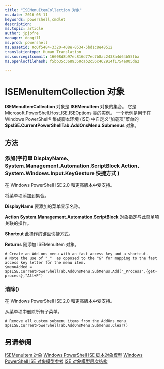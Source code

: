 ```yaml
---
title: "ISEMenuItemCollection 对象"
ms.date: 2016-05-11
keywords: powershell,cmdlet
description: 
ms.topic: article
author: jpjofre
manager: dongill
ms.prod: powershell
ms.assetid: 0c0f5484-3320-408e-8534-5bd1c8e48512
translationtype: Human Translation
ms.sourcegitcommit: 16608d8b97ec816d77ec7b8ac2438a4d64b55fba
ms.openlocfilehash: f5bb35c3689350cab2c56c462914f1754e005da2

---
```


# ISEMenuItemCollection 对象
  **ISEMenuItemCollection** 对象是 **ISEMenuItem** 对象的集合。 它是 Microsoft.PowerShell.Host.ISE.ISEOptions 类的实例。 一个示例是用于在 Windows PowerShell® 集成脚本环境 (ISE) 中自定义“加载项”菜单的 **$psISE.CurrentPowerShellTab.AddOnsMenu.Submenus** 对象。

## 方法

### 添加\(字符串 DisplayName、System.Management.Automation.ScriptBlock Action、System.Windows.Input.KeyGesture 快捷方式 \)
  在 Windows PowerShell ISE 2.0 和更高版本中受支持。 

 将菜单项添加到集合。

 **DisplayName**
 要添加的菜单显示名称。

 **Action**
 **System.Management.Automation.ScriptBlock** 对象指定与此菜单项关联的操作。

 **Shortcut**
 此操作的键盘快捷方式。

 **Returns**
 刚添加 ISEMenuItem 对象。

```
# Create an Add-ons menu with an fast access key and a shortcut.
# Note the use of "_"  as opposed to the "&" for mapping to the fast access key letter for the menu item.
$menuAdded = $psISE.CurrentPowerShellTab.AddOnsMenu.SubMenus.Add("_Process",{get-process},"Alt+P")
```

### 清除\(\)
  在 Windows PowerShell ISE 2.0 和更高版本中受支持。 

 从菜单项中删除所有子菜单。

```
# Remove all custom submenu items from the AddOns menu
$psISE.CurrentPowerShellTab.AddOnsMenu.Submenus.Clear()

```

## 另请参阅
 [ISEMenuItem 对象](The-ISEMenuItem-Object.md) 
 [Windows PowerShell ISE 脚本对象模型](The-Windows-PowerShell-ISE-Scripting-Object-Model.md) 
 [Windows PowerShell ISE 对象模型参考](Windows-PowerShell-ISE-Object-Model-Reference.md) 
 [ISE 对象模型层次结构](The-ISE-Object-Model-Hierarchy.md)

  



<!--HONumber=Oct16_HO1-->


